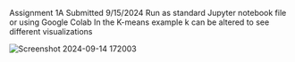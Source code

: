 Assignment 1A
Submitted 9/15/2024
Run as standard Jupyter notebook file or using Google Colab
In the K-means example k can be altered to see different visualizations

![Screenshot 2024-09-14 172003](https://github.com/user-attachments/assets/5237d40b-3108-421e-a689-67de39ac500f)

